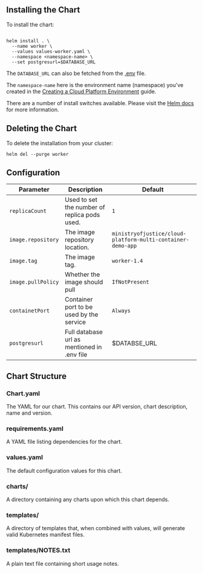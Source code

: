 
## Installing the Chart

To install the chart:
```

helm install . \
  --name worker \
  --values values-worker.yaml \
  --namespace <namespace-name> \
  --set postgresurl=$DATABASE_URL

```
The ```DATABASE_URL``` can also be fetched from the [.env](https://github.com/ministryofjustice/cloud-platform-multi-container-demo-app/blob/master/.env) file.

The ```namespace-name``` here is the environment name (namespace) you've created in the [Creating a Cloud Platform Environment](https://ministryofjustice.github.io/cloud-platform-user-docs/cloud-platform/env-create/#creating-a-cloud-platform-environment) guide.

There are a number of install switches available. Please visit the [Helm docs](https://docs.helm.sh/helm/#helm-install) for more information. 

## Deleting the Chart
To delete the installation from your cluster:
```
helm del --purge worker
```
## Configuration
| Parameter  | Description     | Default |
| ---------- | --------------- | ------- |
| `replicaCount` | Used to set the number of replica pods used. | `1` |
| `image.repository` | The image repository location. | `ministryofjustice/cloud-platform-multi-container-demo-app`|
| `image.tag` | The image tag. | `worker-1.4` |
| `image.pullPolicy` | Whether the image should pull | `IfNotPresent` |
| `containetPort` | Container port to be used by the service  | `Always` |
| `postgresurl` | Full database url as mentioned in .env file | $DATABSE_URL |

## Chart Structure
### Chart.yaml
The YAML for our chart. This contains our API version, chart description, name and version. 

### requirements.yaml
A YAML file listing dependencies for the chart.

### values.yaml
The default configuration values for this chart.

### charts/
A directory containing any charts upon which this chart depends.

### templates/ 
A directory of templates that, when combined with values, will generate valid Kubernetes manifest files.

### templates/NOTES.txt
A plain text file containing short usage notes.